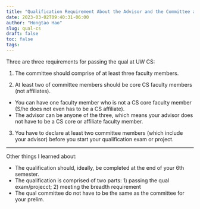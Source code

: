 ```yaml
---
title: "Qualification Requirement About the Advisor and the Committee at UW Madison Computer Sciences"
date: 2023-03-02T09:40:31-06:00
author: "Hongtao Hao"
slug: qual-cs
draft: false
toc: false
tags: 
---
```

Three are three requirements for passing the qual at UW CS:

1. The committee should comprise of at least three faculty members.

2. At least two of committee members should be core CS faculty members (not affiliates). 
  - You can have one faculty member who is not a CS core faculty member (S/he does not even has to be a CS affiliate). 
  - The advisor can be anyone of the three, which means your advisor does not have to be a CS core or affiliate faculty member.

3. You have to declare at least two committee members (which include your advisor) before you start your qualification exam or project. 

---

Other things I learned about:

- The qualification should, ideally, be completed at the end of your 6th semester. 
- The qualification is comprised of two parts: 1) passing the qual exam/projecct; 2) meeting the breadth requirement
- The qual committee do not have to be the same as the committee for your prelim. 